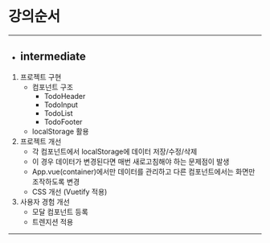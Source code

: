 # 강의순서
***
* ## intermediate
1. 프로젝트 구현
    * 컴포넌트 구조
      * TodoHeader
      * TodoInput
      * TodoList
      * TodoFooter
    * localStorage 활용
2. 프로젝트 개선
   * 각 컴포넌트에서 localStorage에 데이터 저장/수정/삭제
   * 이 경우 데이터가 변경된다면 매번 새로고침해야 하는 문제점이 발생
   * App.vue(container)에서만 데이터를 관리하고 다른 컴포넌트에서는 화면만 조작하도록 변경
   * CSS 개선 (Vuetify 적용)
3. 사용자 경험 개선
   * 모달 컴포넌트 등록
   * 트렌지션 적용
***